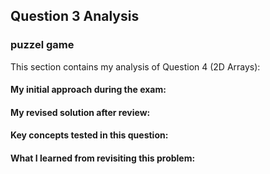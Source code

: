 ## Question 3 Analysis
### puzzel game

This section contains my analysis of Question 4 (2D Arrays):

#### My initial approach during the exam:

  
#### My revised solution after review:

  
#### Key concepts tested in this question:

  
#### What I learned from revisiting this problem:

